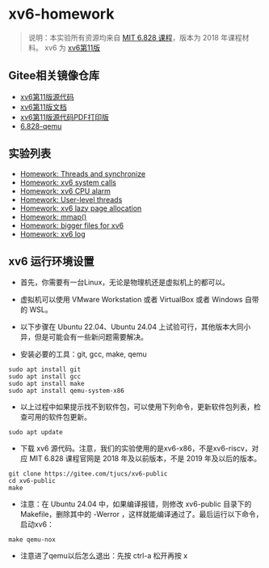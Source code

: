 # xv6-homework

> 说明：本实验所有资源均来自 [MIT 6.828 课程](https://pdos.csail.mit.edu/6.828/2018/)，版本为 2018 年课程材料。
> xv6 为 [xv6第11版](https://pdos.csail.mit.edu/6.828/2018/xv6.html)

## Gitee相关镜像仓库
- [xv6第11版源代码](https://gitee.com/tjucs/xv6-public)
- [xv6第11版文档](book-rev11.pdf)
- [xv6第11版源代码PDF打印版](xv6-rev11.pdf)
- [6.828-qemu](https://gitee.com/tjucs/6.828-qemu)

## 实验列表
- [Homework: Threads and synchronize](thread.md)
- [Homework: xv6 system calls](syscall.md)
- [Homework: xv6 CPU alarm](alarm.md)
- [Homework: User-level threads](uthread.md)
- [Homework: xv6 lazy page allocation](alloc.md)
- [Homework: mmap()](mmap.md)
- [Homework: bigger files for xv6](bigfile.c)
- [Homework: xv6 log](log.c)

## xv6 运行环境设置
- 首先，你需要有一台Linux，无论是物理机还是虚拟机上的都可以。
- 虚拟机可以使用 VMware Workstation 或者 VirtualBox 或者 Windows 自带的 WSL。
- 以下步骤在 Ubuntu 22.04、Ubuntu 24.04 上试验可行，其他版本大同小异，但是可能会有一些新问题需要解决。

- 安装必要的工具：git, gcc, make, qemu
```
sudo apt install git
sudo apt install gcc
sudo apt install make
sudo apt install qemu-system-x86
```
- 以上过程中如果提示找不到软件包，可以使用下列命令，更新软件包列表，检查可用的软件包更新。
```
sudo apt update
```

- 下载 xv6 源代码。注意，我们的实验使用的是xv6-x86，不是xv6-riscv，对应 MIT 6.828 课程官网是 2018 年及以前版本，不是 2019 年及以后的版本。
```
git clone https://gitee.com/tjucs/xv6-public
cd xv6-public
make
```

- 注意：在 Ubuntu 24.04 中，如果编译报错，则修改 xv6-public 目录下的 Makefile，删除其中的 -Werror ，这样就能编译通过了。最后运行以下命令，启动xv6：

```
make qemu-nox
```
- 注意进了qemu以后怎么退出：先按 ctrl-a 松开再按 x